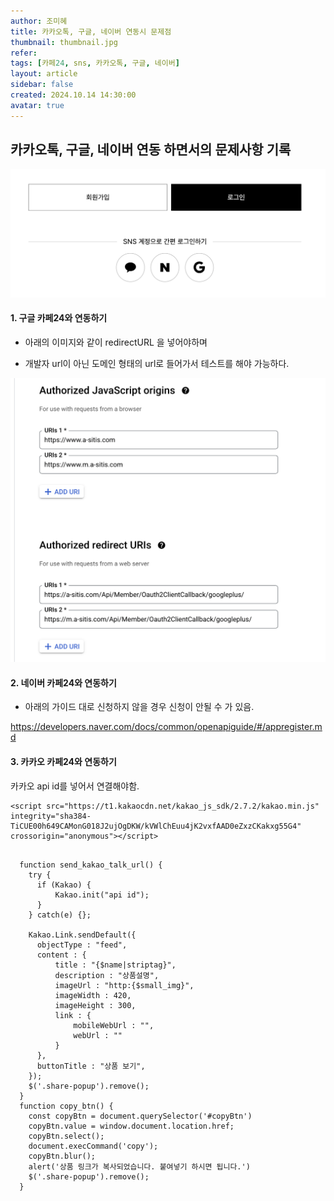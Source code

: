 ```yaml
---
author: 조미혜
title: 카카오톡, 구글, 네이버 연동시 문제점
thumbnail: thumbnail.jpg
refer: 
tags: [카페24, sns, 카카오톡, 구글, 네이버]
layout: article
sidebar: false
created: 2024.10.14 14:30:00
avatar: true
---
```


## 카카오톡, 구글, 네이버 연동 하면서의 문제사항 기록

 
>>>>>>>
![](01.png) 


#### 1. 구글 카페24와 연동하기
- 아래의 이미지와 같이 redirectURL 을 넣어야하며

- 개발자 url이 아닌 도메인 형태의 url로 들어가서 테스트를 해야 가능하다.
>>>>>>>
![](02.png) 


#### 2. 네이버 카페24와 연동하기
- 아래의 가이드 대로 신청하지 않을 경우 신청이 안될 수 가 있음.

https://developers.naver.com/docs/common/openapiguide/#/appregister.md


#### 3. 카카오 카페24와 연동하기 
카카오 api id를 넣어서 연결해야함.
```
<script src="https://t1.kakaocdn.net/kakao_js_sdk/2.7.2/kakao.min.js" integrity="sha384-TiCUE00h649CAMonG018J2ujOgDKW/kVWlChEuu4jK2vxfAAD0eZxzCKakxg55G4" crossorigin="anonymous"></script>
    
```
```
  function send_kakao_talk_url() {
    try {
      if (Kakao) { 
          Kakao.init("api id"); 
      }
    } catch(e) {};

    Kakao.Link.sendDefault({
      objectType : "feed",
      content : {
          title : "{$name|striptag}",
          description : "상품설명",
          imageUrl : "http:{$small_img}",                        
          imageWidth : 420,
          imageHeight : 300,                        
          link : {
              mobileWebUrl : "",
              webUrl : ""
          }
      },
      buttonTitle : "상품 보기",
    });
    $('.share-popup').remove();
  } 
  function copy_btn() { 
    const copyBtn = document.querySelector('#copyBtn')
    copyBtn.value = window.document.location.href;
    copyBtn.select();
    document.execCommand('copy');
    copyBtn.blur();
    alert('상품 링크가 복사되었습니다. 붙여넣기 하시면 됩니다.')
    $('.share-popup').remove();
  }
```
